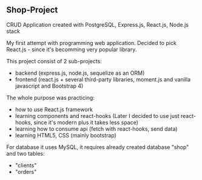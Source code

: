 ## Shop-Project
CRUD Application created with PostgreSQL, Express.js, React.js, Node.js stack 

My first attempt with programming web application.
Decided to pick React.js - since it's becomming very popular library.

This project consist of 2 sub-projects:
- backend (express.js, node.js, sequelize as an ORM)
- frontend (react.js + several third-party libraries, moment.js and vanilla javascript and Bootstrap 4)

The whole purpose was practicing:
- how to use React.js framework
- learning components and react-hooks (Later I decided to use just react-hooks, since it's modern plus it takes less space)
- learning how to consume api (fetch with react-hooks, send data)
- learning HTML5, CSS (mainly bootstrap)

For database it uses MySQL, it requires already created database "shop" and two tables:
- "clients"
- "orders"

